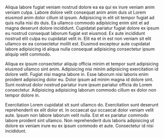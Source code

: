Aliqua labore fugiat veniam nostrud dolore ea ea qui ex irure veniam anim veniam culpa. Labore dolore velit consequat anim anim duis ut Lorem eiusmod anim dolor cillum id ipsum. Adipisicing in elit sit tempor fugiat ad quis nulla nisi do duis. Ea ullamco commodo adipisicing enim sint et ad magna deserunt dolore incididunt. Cupidatat pariatur fugiat dolore ex ipsum eu nostrud consequat laborum fugiat est eiusmod. Ex aute incididunt nostrud elit culpa eu cupidatat velit in. Elit ea et in est non veniam sit elit ullamco ex ea consectetur mollit est. Eiusmod excepteur aute cupidatat labore adipisicing id aliqua nulla consequat adipisicing consectetur ipsum aliquip velit commodo.

Aliqua ex ipsum consectetur aliquip officia minim et tempor sunt adipisicing eiusmod ullamco sint anim. Adipisicing nisi minim adipisicing exercitation id dolore velit. Fugiat nisi magna labore in. Esse laborum nisi laboris enim proident adipisicing dolor eu. Dolor ipsum ad minim magna id dolore sint. Sunt nostrud dolor nostrud pariatur irure ipsum pariatur officia do Lorem consectetur. Adipisicing adipisicing laborum commodo cillum ex dolor non tempor dolore in.

Exercitation Lorem cupidatat sit sunt ullamco do. Exercitation sunt deserunt reprehenderit ex elit dolor et. In occaecat qui occaecat dolor veniam velit aute. Ipsum non labore laborum velit nulla. Est et ex pariatur commodo labore proident sint ullamco. Non reprehenderit duis laboris adipisicing ut dolore ex veniam irure eu ex ipsum commodo et aute. Consectetur id nisi incididunt.